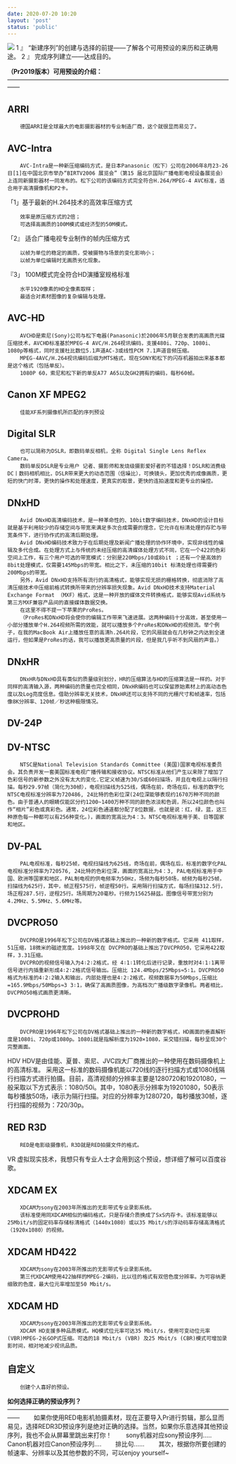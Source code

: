 ```yaml
---
date: 2020-07-20 10:20
layout: 'post'
status: 'public'
---
```

![](https://cc-prod.scene7.com/is/image/CCProdAuthor/dt_pr_riverflow3_660x495?$pjpeg$&jpegSize=200&wid=1120)
1 』 “新建序列”的创建与选择的前提——了解各个可用预设的来历和正确用途。
2 』 完成序列建立——达成目的。

**（Pr2019版本）可用预设的介绍：**
——————————————————————————————————————
## ARRI
        德国ARRI是全球最大的电影摄影器材的专业制造厂商，这个就很显而易见了。
## AVC-Intra
        AVC-Intra是一种新压缩编码方式，是日本Panasonic（松下）公司在2006年8月23-26日[1]在中国北京市举办“BIRTV2006 展览会”（第15 届北京国际广播电影电视设备展览会）上连同新摄影器材一同发布的。松下公司的该编码方式完全符合H.264/MPEG-4 AVC标准，适合用于高清摄像机和P2卡。
「1」基于最新的H.264技术的高效率压缩方式

        效率是原压缩方式的2倍；
        可选择高画质的100M模式或经济型的50M模式。
「2』 适合广播电视专业制作的帧内压缩方式

        以帧为单位的稳定的画质，受被摄物与场景的变化影响小；
        以帧为单位编辑时无画质劣化现象。
『3」 100M模式完全符合HD演播室规格标准

        水平1920像素的HD全像素取样；
        最适合对素材图像的复杂编辑与处理。
## AVC-HD
        AVCHD是索尼(Sony)公司与松下电器(Panasonic)於2006年5月联合发表的高画质光碟压缩技术，AVCHD标准基於MPEG-4 AVC/H.264视讯编码，支援480i、720p、1080i、1080p等格式，同时支援杜比数位5.1声道AC-3或线性PCM 7.1声道音频压缩。
        MPEG-4AVC/H.264视讯编码后缀为MTS格式，现在SONY和松下的闪存机器拍出来基本都是这个格式（包括单反）。
        1080P 60，索尼和松下新的单反A77 A65以及GH2拥有的编码，每秒60帧。
## Canon XF MPEG2
        佳能XF系列摄像机所匹配的序列预设
## Digital SLR
        也可以简称为DSLR，即数码单反相机，全称 Digital Single Lens Reflex Camera。
        数码单反DSLR是专业用户 记者、摄影师和发烧级摄影爱好者的不错选择！DSLR和消费级DC丨数码相机相比，DSLR带来更大的动态范围（信噪比），可换镜头，更加优秀的成像画质，更短的快门时滞，更快的操作和处理速度，更真实的取景，更快的连拍速度和更专业的操控。
## DNxHD
        Avid DNxHD高清编码技术，是一种革命性的、10bit数字编码技术，DNxHD的设计目标就是基于利用较少的存储空间与带宽来满足多次合成需要的理念，它允许在标清处理的存贮与带宽条件下，进行协作式的高清后期处理。
        Avid DNxHD编码技术致力于在后期处理及新闻广播处理的协作环境中，实现非线性的编辑及多代合成。在处理方式上与传统的未经压缩的高清媒体处理方式不同，它在一个422的色彩空间上工作，有三个用户可选的带宽模式：分别是220Mbps/10或8bit ；还有一个是高效的8bit处理模式，仅需要145Mbps的带宽。相比之下，未压缩的10bit 标清处理也得需要约200Mbps的带宽。
        另外，Avid DNxHD支持所有流行的高清格式，能够实现无损的栅格转换，彻底消除了高清压缩技术中压缩前格式转换所带来的分辨率损失现象。Avid DNxHD技术支持Material Exchange Format （MXF）格式，这是一种开放的媒体文件转换格式，能够实现Avid系统与第三方MXF兼容产品间的直接媒体数据交换。
        在这里不得不提一下苹果的ProRes。
        （ProRes和DNxHD将会使你的编辑工作带来飞速进展。这两种编码十分高效，甚至使用一小部分播放单个H.264视频所需的效能，就可以播放多个ProRes和DNxHD的视频流。举个例子，在我的MacBook Air上播放任意的高清h.264片段，它的风扇就会在几秒钟之内达到全速运行，但如果是ProRes的话，我可以播放更高质量的片段，但是我几乎听不到风扇的声音。）
## DNxHR
        DNxHR与DNxHD具有类似的质量级别划分，HR的压缩算法与HD的压缩算法是一样的。对于同样的高清输入源，两种编码的质量也完全相同，DNxHR编码也可以保留原始素材上的高动态色度以及Log亮度信息。借助分辨率无关技术，DNxHR还可以支持不同的光栅尺寸和帧速率，包括像8K分辨率、120帧／秒这种极限情况。
## DV-24P
## DV-NTSC
        NTSC是National Television Standards Committee (美国)国家电视标准委员会。其负责开发一套美国标准电视广播传输和接收协议。NTSC标准从他们产生以来除了增加了色彩信号的新参数之外没有太大的变化.它定义帧速为30/S或60扫描场，并且在电视上以隔行扫描。每秒29.97帧（简化为30帧），电视扫描线为525线，偶场在前，奇场在后，标准的数字化NTSC电视标准分辨率为720486, 24比特的色彩位深(24位深能够表现约1670万种不同的颜色。由于普通人的眼睛仅能区分约1200~1400万种不同的颜色浓淡和色调，所以24位颜色也叫作“相片”彩色或真彩色。通常，24位彩色通道都分配了8位数据，也就是说：红，绿，蓝，这三种原色每一种都可以有256种变化。)，画面的宽高比为4：3。NTSC电视标准用于美、日等国家和地区。
## DV-PAL
        PAL电视标准，每秒25帧，电视扫描线为625线，奇场在前，偶场在后，标准的数字化PAL电视标准分辨率为720576, 24比特的色彩位深，画面的宽高比为4：3, PAL电视标准用于中国、欧洲等国家和地区，PAL制电视的供电频率为50Hz，场频为每秒50场，帧频为每秒25帧，扫描线为625行，其中，帧正程575行，帧逆程50行。采用隔行扫描方式，每场扫描312.5行，场正程287.5行，逆程25行。场周期为20毫秒。行频为15625赫兹。图像信号带宽分别为4.2MHz、5.5MHz、5.6MHz等。
## DVCPRO50
        DVCPRO是1996年松下公司在DV格式基础上推出的一种新的数字格式。它采用 411取样，51压缩，18微米的磁迹宽度。1998年又在 DVCPRO的基础上推出了DVCPRO50，它采用422取样，3.31压缩。
        DVCPRO的视频信号输入为4∶2∶2格式，经 4∶1∶1转化后进行记录，重放时对4∶1∶1离带信号进行内插重新形成4∶2∶2格式信号输出。压缩比 124.4Mbps/25Mbps≈5∶1。DVCPRO50格式为标准的4∶2∶2输入和输出，内部处理也是4∶2∶2格式，视频数据率为50Mbps,压缩比=165.9Mbps/50Mbps≈3 3∶1，确保了高画质图像，为高档次广播级数字录像机。两者相比，DVCPRO50格式画质更清晰。
## DVCPROHD
        DVCPRO是1996年松下公司在DV格式基础上推出的一种新的数字格式，HD画面的垂直解析度是1080i、720p或1080p。1080i就是指解析度为1920×1080，采交错扫描，每秒呈现30个完整画面。
 HDV
        HDV是由佳能、夏普、索尼、JVC四大厂商推出的一种使用在数码摄像机上的高清标准。
        采用这一标准的数码摄像机能以720线的逐行扫描方式或1080线隔行扫描方式进行拍摄。目前，高清视频的分辨率主要是1280720和19201080，一般采取以下方式表示：1080/50i。其中，1080表示分辨率为19201080，50表示每秒播放50场，i表示为隔行扫描。对应的分辨率为1280720，每秒播放30帧，逐行扫描的视频为：720/30p。
## RED R3D
        RED是电影级摄像机，R3D就是RED拍摄文件的格式。
 VR
        虚拟现实技术，我想只有专业人士才会用到这个预设，想详细了解可以百度谷歌。
## XDCAM EX
        XDCAM为sony在2003年所推出的无影带式专业录影系统。
        该标准使用同XDCAM相似的编码格式，只是存储介质换成了SxS内存卡。该标准能够以25Mbit/s的固定码率存储标清格式（1440x1080）或以35 Mbit/s的浮动码率存储高清格式（1920x1080）的视频。
## XDCAM HD422
        XDCAM为sony在2003年所推出的无影带式专业录影系统。
        第三代XDCAM使用422抽样的MPEG-2编码，比以往的格式有双倍色度分辨率。为可容纳更细致的色度，最大位元率增加至50 Mbit/s。
## XDCAM HD
        XDCAM为sony在2003年所推出的无影带式专业录影系统。
        XDCAM HD支援多种品质模式。HQ模式位元率可达35 Mbit/s，使用可变动位元率 (VBR)MPEG-2长GOP式压缩。可选的18 Mbit/s (VBR) 及25 Mbit/s (CBR)模式可增加录影时间，相对地减少视讯品质。
## 自定义
        创建个人喜好的预设。

**如何选择正确的预设序列？**
——————————————————————————————————————
&emsp;&emsp;如果你使用RED电影机拍摄素材，现在正要导入Pr进行剪辑，那么显而易见，选择REDR3D预设序列是绝对正确的选择。当然，如果你乐意选择其他预设序列，我也不会从屏幕里跳出来打你！
&emsp;&emsp;sony机器对应sony预设序列.....
&emsp;&emsp;Canon机器对应Canon预设序列....
&emsp;&emsp;排比句......
&emsp;&emsp;其次，根据你所要创建的帧速率、分辨率以及其他参数的不同，可以enjoy yourself~